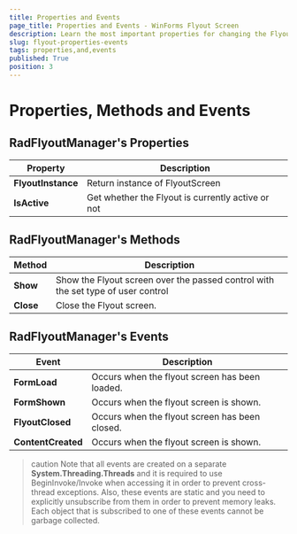 ```yaml
---
title: Properties and Events
page_title: Properties and Events - WinForms Flyout Screen
description: Learn the most important properties for changing the Flyout Screen appearance and behavior.
slug: flyout-properties-events
tags: properties,and,events
published: True
position: 3
---
```


# Properties, Methods and Events

## RadFlyoutManager's Properties

|Property|Description|
|----|----|
|**FlyoutInstance**|Return instance of FlyoutScreen|
|**IsActive**|Get whether the Flyout is currently active or not|

## RadFlyoutManager's Methods

|Method|Description|
|----|----|
|**Show**|Show the Flyout screen over the passed control with the set type of user control|
|**Close**|Close the Flyout screen.|

## RadFlyoutManager's Events

|Event|Description|
|----|----|
|**FormLoad**|Occurs when the flyout screen has been loaded.|
|**FormShown**|Occurs when the flyout screen is shown.|
|**FlyoutClosed**|Occurs when the flyout screen has been closed.|
|**ContentCreated**|Occurs when the flyout screen is shown.|

>caution Note that all events are created on a separate __System.Threading.Threads__ and it is required to use BeginInvoke/Invoke when accessing it in order to prevent cross-thread exceptions. Also, these events are static and you need to explicitly unsubscribe from them in order to prevent memory leaks. Each object that is subscribed to one of these events cannot be garbage collected.


